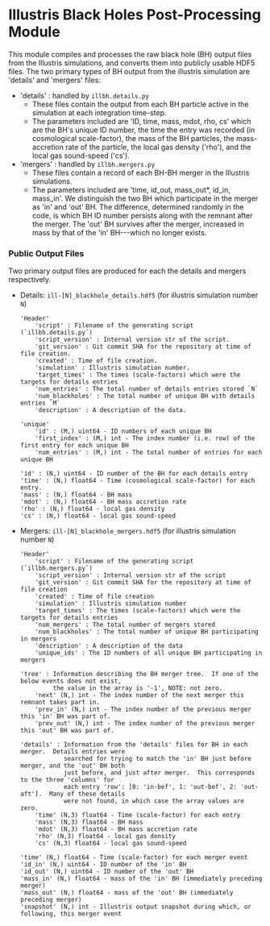 # Illustris Black Holes Post-Processing Module #

This module compiles and processes the raw black hole (BH) output files from the Illustris simulations, and converts them into publicly usable HDF5 files.  The two primary types of BH output from the illustris simulation are 'details' and 'mergers' files:
-   'details' : handled by `illbh.details.py`
    -    These files contain the output from each BH particle active in the simulation at each integration time-step.
    -    The parameters included are 'ID, time, mass, mdot, rho, cs' which are the BH's unique ID number, the time the entry was recorded (in cosmological scale-factor), the mass of the BH particles, the mass-accretion rate of the particle, the local gas density ('rho'), and the local gas sound-speed ('cs').
-   'mergers' : handled by `illbh.mergers.py`
    -    These files contain a record of each BH-BH merger in the Illustris simulations.
    -    The parameters included are 'time, id_out, mass_out*, id_in, mass_in'.  We distinguish the two BH which participate in the merger as 'in' and 'out' BH.  The difference, determined randomly in the code, is which BH ID number persists along with the remnant after the merger.  The 'out' BH survives after the merger, increased in mass by that of the 'in' BH---which no longer exists.

### Public Output Files ###

Two primary output files are produced for each the details and mergers respectively.
-   Details: `ill-[N]_blackhole_details.hdf5` (for illustris simulation number `N`)
    ```
    'Header'
        'script' : Filename of the generating script (`illbh.details.py`)
        'script_version' : Internal version str of the script.
        'git_version' : Git commit SHA for the repository at time of file creation.
        'created' : Time of file creation.
        'simulation' : Illustris simulation number.
        'target_times' : The times (scale-factors) which were the targets for details entries
        'num_entries' : The total number of details entries stored `N`
        'num_blackholes' : The total number of unique BH with details entries `M`
        'description' : A description of the data.

    'unique'
        'id' : (M,) uint64 - ID numbers of each unique BH
        'first_index' : (M,) int - The index number (i.e. row) of the first entry for each unique BH
        'num_entries' : (M,) int - The total number of entries for each unique BH

    'id' : (N,) uint64 - ID number of the BH for each details entry
    'time' : (N,) float64 - Time (cosmological scale-factor) for each entry.
    'mass' : (N,) float64 - BH mass
    'mdot' : (N,) float64 - BH mass accretion rate
    'rho' : (N,) float64 - local gas density
    'cs' : (N,) float64 - local gas sound-speed
    ```

-   Mergers: `ill-[N]_blackhole_mergers.hdf5` (for illustris simulation number `N`)
    ```
    'Header'
        'script' : Filename of the generating script (`illbh.mergers.py`)
        'script_version' : Internal version str of the script
        'git_version' : Git commit SHA for the repository at time of file creation
        'created' : Time of file creation
        'simulation' : Illustris simulation number
        'target_times' : The times (scale-factors) which were the targets for details entries
        'num_mergers' : The total number of mergers stored
        'num_blackholes' : The total number of unique BH participating in mergers
        'description' : A description of the data
        'unique_ids' : The ID numbers of all unique BH participating in mergers
        
    'tree' : Information describing the BH merger tree.  If one of the below events does not exist, 
             the value in the array is '-1', NOTE: not zero.
        'next' (N,) int - The index number of the next merger this remnant takes part in.
        'prev_in' (N,) int - The index number of the previous merger this 'in' BH was part of.
        'prev_out' (N,) int - The index number of the previous merger this 'out' BH was part of. 
    
    'details' : Information from the 'details' files for BH in each merger.  Details entries were
                searched for trying to match the 'in' BH just before merger, and the 'out' BH both
                just before, and just after merger.  This corresponds to the three 'columns' for
                each entry 'row': [0: 'in-bef', 1: 'out-bef', 2: 'out-aft'].  Many of these details
                were not found, in which case the array values are zero.
        'time' (N,3) float64 - Time (scale-factor) for each entry
        'mass' (N,3) float64 - BH mass
        'mdot' (N,3) float64 - BH mass accretion rate
        'rho' (N,3) float64 - local gas density
        'cs' (N,3) float64 - local gas sound-speed
    
    'time' (N,) float64 - Time (scale-factor) for each merger event
    'id_in' (N,) uint64 - ID number of the 'in' BH
    'id_out' (N,) uint64 - ID number of the 'out' BH
    'mass_in' (N,) float64 - mass of the 'in' BH (immediately preceding merger)
    'mass_out' (N,) float64 - mass of the 'out' BH (immediately preceding merger)
    'snapshot' (N,) int - Illustris output snapshot during which, or following, this merger event
    ```
